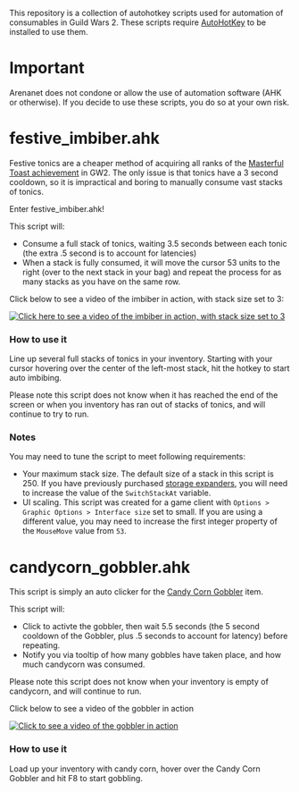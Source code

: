 This repository is a collection of autohotkey scripts used for automation of consumables in Guild Wars 2. These scripts require [AutoHotKey](https://www.autohotkey.com/) to be installed to use them.

# Important

Arenanet does not condone or allow the use of automation software (AHK or otherwise). If you decide to use these scripts, you do so at your own risk.

# festive_imbiber.ahk

Festive tonics are a cheaper method of acquiring all ranks of the [Masterful Toast achievement](https://wiki.guildwars2.com/wiki/Masterful_Toast) in GW2. The only issue is that tonics have a 3 second cooldown, so it is impractical and boring to manually consume vast stacks of tonics.

Enter festive_imbiber.ahk!

This script will:

- Consume a full stack of tonics, waiting 3.5 seconds between each tonic (the extra .5 second is to account for latencies)
- When a stack is fully consumed, it will move the cursor 53 units to the right (over to the next stack in your bag) and repeat the process for as many stacks as you have on the same row.

Click below to see a video of the imbiber in action, with stack size set to 3:

[![Click here to see a video of the imbiber in action, with stack size set to 3](https://img.youtube.com/vi/oXSInKh3MV4/hqdefault.jpg)](https://www.youtube.com/watch?v=oXSInKh3MV4)

### How to use it

Line up several full stacks of tonics in your inventory. Starting with your cursor hovering over the center of the left-most stack, hit the hotkey to start auto imbibing.

Please note this script does not know when it has reached the end of the screen or when you inventory has ran out of stacks of tonics, and will continue to try to run.

### Notes

You may need to tune the script to meet following requirements:

- Your maximum stack size. The default size of a stack in this script is 250. If you have previously purchased [storage expanders](https://wiki.guildwars2.com/wiki/Storage_Expander), you will need to increase the value of the `SwitchStackAt` variable.
- UI scaling. This script was created for a game client with `Options > Graphic Options > Interface size` set to small. If you are using a different value, you may need to increase the first integer property of the `MouseMove` value from `53`.

# candycorn_gobbler.ahk

This script is simply an auto clicker for the [Candy Corn Gobbler](https://wiki.guildwars2.com/wiki/Candy_Corn_Gobbler) item.

This script will:

- Click to activte the gobbler, then wait 5.5 seconds (the 5 second cooldown of the Gobbler, plus .5 seconds to account for latency) before repeating.
- Notify you via tooltip of how many gobbles have taken place, and how much candycorn was consumed.

Please note this script does not know when your inventory is empty of candycorn, and will continue to run.

Click below to see a video of the gobbler in action

[![Click to see a video of the gobbler in action](https://img.youtube.com/vi/xF9km3d2qDY/hqdefault.jpg)](https://www.youtube.com/watch?v=xF9km3d2qDY)

### How to use it

Load up your inventory with candy corn, hover over the Candy Corn Gobbler and hit F8 to start gobbling.
